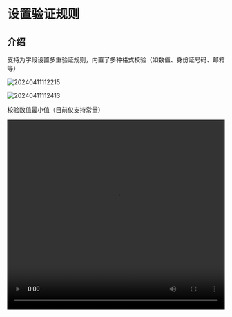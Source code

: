# 设置验证规则

## 介绍

支持为字段设置多重验证规则，内置了多种格式校验（如数值、身份证号码、邮箱等）

![20240411112215](https://nocobase-docs.oss-cn-beijing.aliyuncs.com/20240411112215.png)

![20240411112413](https://nocobase-docs.oss-cn-beijing.aliyuncs.com/20240411112413.png)

校验数值最小值（目前仅支持常量）

<video width="100%" height="440" controls>
      <source src="https://nocobase-docs.oss-cn-beijing.aliyuncs.com/20240417111233.mp4" type="video/mp4">
</video>
